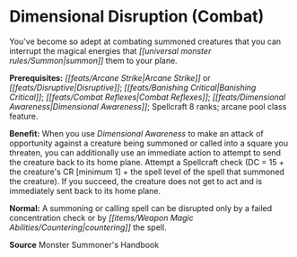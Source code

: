 ﻿---
cssclass: [feats]

---
# Dimensional Disruption (Combat)

You've become so adept at combating summoned creatures that you can interrupt the magical energies that _[[universal monster rules/Summon|summon]]_ them to your plane.

**Prerequisites:** _[[feats/Arcane Strike|Arcane Strike]]_ or _[[feats/Disruptive|Disruptive]]_; _[[feats/Banishing Critical|Banishing Critical]]_; _[[feats/Combat Reflexes|Combat Reflexes]]_; _[[feats/Dimensional Awareness|Dimensional Awareness]]_; Spellcraft 8 ranks; arcane pool class feature.

**Benefit:** When you use _Dimensional Awareness_ to make an attack of opportunity against a creature being summoned or called into a square you threaten, you can additionally use an immediate action to attempt to send the creature back to its home plane. Attempt a Spellcraft check (DC = 15 + the creature's CR [minimum 1] + the spell level of the spell that summoned the creature). If you succeed, the creature does not get to act and is immediately sent back to its home plane.

**Normal:** A summoning or calling spell can be disrupted only by a failed concentration check or by _[[items/Weapon Magic Abilities/Countering|countering]]_ the spell.

**Source** Monster Summoner's Handbook